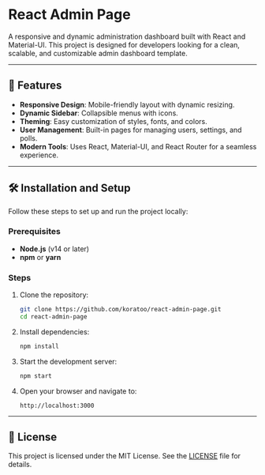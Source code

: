 # React Admin Page

A responsive and dynamic administration dashboard built with React and Material-UI. This project is designed for developers looking for a clean, scalable, and customizable admin dashboard template.

---

## 🚀 Features

- **Responsive Design**: Mobile-friendly layout with dynamic resizing.
- **Dynamic Sidebar**: Collapsible menus with icons.
- **Theming**: Easy customization of styles, fonts, and colors.
- **User Management**: Built-in pages for managing users, settings, and polls.
- **Modern Tools**: Uses React, Material-UI, and React Router for a seamless experience.

---

## 🛠️ Installation and Setup

Follow these steps to set up and run the project locally:

### Prerequisites

- **Node.js** (v14 or later)
- **npm** or **yarn**

### Steps

1. Clone the repository:

   ```bash
   git clone https://github.com/koratoo/react-admin-page.git
   cd react-admin-page
   ```

2. Install dependencies:

   ```bash
   npm install
   ```

3. Start the development server:

   ```bash
   npm start
   ```

4. Open your browser and navigate to:
   ```
   http://localhost:3000
   ```

---

## 📜 License

This project is licensed under the MIT License. See the [LICENSE](LICENSE) file for details.
